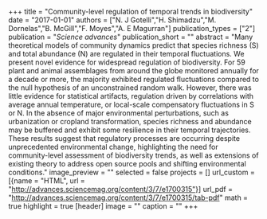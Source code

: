 +++
title = "Community-level regulation of temporal trends in biodiversity"
date = "2017-01-01"
authors = ["N. J Gotelli","H. Shimadzu","M. Dornelas","B. McGill","F. Moyes","A. E Magurran"]
publication_types = ["2"]
publication = "_Science advances_"
publication_short = ""
abstract = "Many theoretical models of community dynamics predict that species richness (S) and total abundance (N) are regulated in their temporal fluctuations. We present novel evidence for widespread regulation of biodiversity. For 59 plant and animal assemblages from around the globe monitored annually for a decade or more, the majority exhibited regulated fluctuations compared to the null hypothesis of an unconstrained random walk. However, there was little evidence for statistical artifacts, regulation driven by correlations with average annual temperature, or local-scale compensatory fluctuations in S or N. In the absence of major environmental perturbations, such as urbanization or cropland transformation, species richness and abundance may be buffered and exhibit some resilience in their temporal trajectories. These results suggest that regulatory processes are occurring despite unprecedented environmental change, highlighting the need for community-level assessment of biodiversity trends, as well as extensions of existing theory to address open source pools and shifting environmental conditions."
image_preview = ""
selected = false
projects = []
url_custom = [{name = "HTML", url = "http://advances.sciencemag.org/content/3/7/e1700315"}]
url_pdf = "http://advances.sciencemag.org/content/3/7/e1700315/tab-pdf"
math = true
highlight = true
[header]
image = ""
caption = ""
+++

